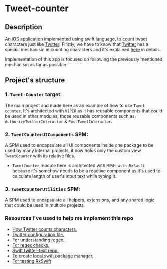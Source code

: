 # Tweet-counter

## Description
An iOS application implemented using swift language, to count tweet characters just like [Twitter](https://www.twitter.com)!
Firstly, we have to know that [Twitter](https://www.twitter.com) has a special mechanism in counting characters and it's explained [here](https://developer.twitter.com/en/docs/counting-characters) in details.

Implementation of this app is focused on following the previously mentioned mechanism as far as possible.

## Project's structure

### 1. `Tweet-Counter` target:
The main project and made here as an example of how to use `Tweet counter`, It's architected with `VIPER` as it has reusable components that could be used in other modules, those reusable components such as `AuthorizeTwitterInteractor` & `PostTweetInteractor`.

### 2. `TweetCounterUIComponents` SPM:
A SPM used to encapsulate all UI components inside one package to be used by many internal projects, it now holds only the custom view `TweetCounter` with its relative files.
 * `TweetCounter` module here is architected with `MVVM with RxSwift` because it's somehow needs to be a reactive component as it's used to calculate length of user's input text while typing it.

### 3. `TweetCounterUtilities` SPM:
A SPM used to encapsulate all helpers, extensions, and any shared logic that could be used in multiple projects.


### Resources I've used to help me implement this repo
* [How Twitter counts characters.](https://developer.twitter.com/en/docs/counting-characters )
* [Twitter configuration file.](https://github.com/twitter/twitter-text/blob/master/config/v3.json)
* [For understanding regex.](https://www.thisdot.co/blog/understanding-regex#fn-1)
* [For regex checks.](https://regexr.com/3e48o)
* [Swift twitter-text repo.](https://github.com/nysander/twitter-text)
* [To create local swift package manager.](https://useyourloaf.com/blog/creating-swift-packages-in-xcode/)
* [For testing RxSwift](https://www.raywenderlich.com/7408-testing-your-rxswift-code)

